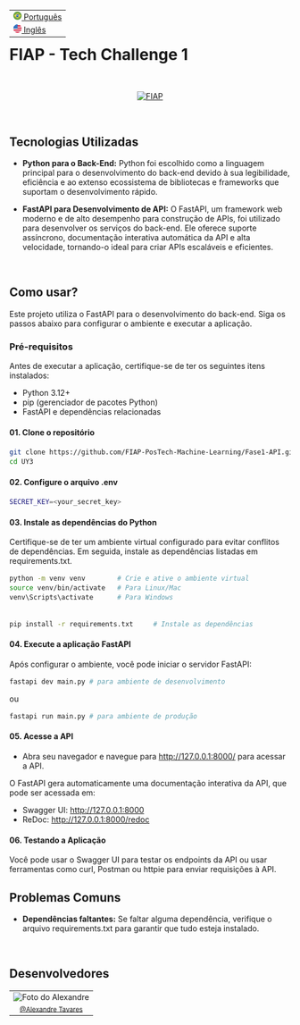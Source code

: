 <table align="right">
 <tr><td><a href="README_PTBR.md"><img src="imgs/brazil.png" height="15"> Português</a></td></tr>
 <tr><td><a href="README.md"><img src="imgs/united-states.png" height="15"> Inglês</a></td></tr>
</table>

# **FIAP - Tech Challenge 1**

<br/>
<p align="center">
  <a href="https://www.fiap.com.br/"><img src="https://upload.wikimedia.org/wikipedia/commons/d/d4/Fiap-logo-novo.jpg" width="300" alt="FIAP"></a>
</p>
<br>

## **Tecnologias Utilizadas**

- **Python para o Back-End:** Python foi escolhido como a linguagem principal para o desenvolvimento do back-end devido à sua legibilidade, eficiência e ao extenso ecossistema de bibliotecas e frameworks que suportam o desenvolvimento rápido.

- **FastAPI para Desenvolvimento de API:** O FastAPI, um framework web moderno e de alto desempenho para construção de APIs, foi utilizado para desenvolver os serviços do back-end. Ele oferece suporte assíncrono, documentação interativa automática da API e alta velocidade, tornando-o ideal para criar APIs escaláveis e eficientes.

<br>

## **Como usar?**

Este projeto utiliza o FastAPI para o desenvolvimento do back-end. Siga os passos abaixo para configurar o ambiente e executar a aplicação.

### **Pré-requisitos**
Antes de executar a aplicação, certifique-se de ter os seguintes itens instalados:

- Python 3.12+
- pip (gerenciador de pacotes Python)
- FastAPI e dependências relacionadas
  
#### **01. Clone o repositório**

```bash
git clone https://github.com/FIAP-PosTech-Machine-Learning/Fase1-API.git
cd UY3
```

#### **02. Configure o arquivo .env**
```bash
SECRET_KEY=<your_secret_key>
```

#### **03. Instale as dependências do Python**
Certifique-se de ter um ambiente virtual configurado para evitar conflitos de dependências. Em seguida, instale as dependências listadas em requirements.txt.
```bash
python -m venv venv        # Crie e ative o ambiente virtual
source venv/bin/activate   # Para Linux/Mac
venv\Scripts\activate      # Para Windows
```

```bash

pip install -r requirements.txt     # Instale as dependências
```

#### **04. Execute a aplicação FastAPI**
Após configurar o ambiente, você pode iniciar o servidor FastAPI:
```bash
fastapi dev main.py # para ambiente de desenvolvimento
```
ou
```bash
fastapi run main.py # para ambiente de produção
```

#### **05. Acesse a API**

- Abra seu navegador e navegue para http://127.0.0.1:8000/ para acessar a API.

O FastAPI gera automaticamente uma documentação interativa da API, que pode ser acessada em:
- Swagger UI: http://127.0.0.1:8000
- ReDoc: http://127.0.0.1:8000/redoc

#### **06. Testando a Aplicação**
Você pode usar o Swagger UI para testar os endpoints da API ou usar ferramentas como curl, Postman ou httpie para enviar requisições à API.

## Problemas Comuns
- **Dependências faltantes:** Se faltar alguma dependência, verifique o arquivo requirements.txt para garantir que tudo esteja instalado.
<br>

## **Desenvolvedores**

<table border="0" align="center">
  <tr>
  <td align="center">
      <img src="https://avatars.githubusercontent.com/u/71346377?v=4" width="160px" alt="Foto do Alexandre"/><br>
      <sub>
        <a href="https://www.github.com/alexandre-tvrs">@Alexandre Tavares</a>
      </sub>
    </td>
  </tr>
</table>
